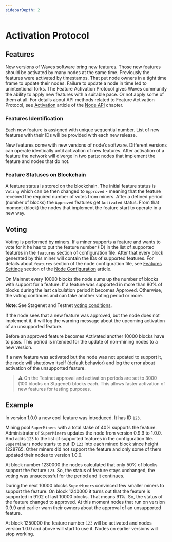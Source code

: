 ```yaml
---
sidebarDepth: 2
---
```


# Activation Protocol

## Features

New versions of Waves software bring new features. Those new features should be activated by many nodes at the same time. Previously the features were activated by timestamps. That put node owners in a tight time frame to update their nodes. Failure to update a node in time led to unintentional forks. The Feature Activation Protocol gives Waves community the ability to apply new features with a suitable pace. Or not apply some of them at all. For details about API methods related to Feature Activation Protocol, see [Activation](/en/waves-node/node-api/feature-activation) article of the [Node API](/en/waves-node/node-api/) chapter.

### Features Identification

Each new feature is assigned with unique sequential number. List of new features with their IDs will be provided with each new release.

New features come with new versions of node’s software. Different versions can operate identically until activation of new features. After activation of a feature the network will diverge in two parts: nodes that implement the feature and nodes that do not.

### Feature Statuses on Blockchain

A feature status is stored on the blockchain. The initial feature status is `Voting` which can be then changed to `Approved` - meaning that the feature received the required number of votes from miners. After a defined period (number of blocks) the `Approved` features get `Activated` status. From that moment (block) the nodes that implement the feature start to operate in a new way.

## Voting

Voting is performed by miners. If a miner supports a feature and wants to vote for it he has to put the feature number (ID) in the list of supported features in the `features` section of configuration file. After that every block generated by this miner will contain the IDs of supported features. For details about `features` section of the node configuration file, see [Features Settings](/en/waves-node/node-configuration#features-section) section of the [Node Configuration](/en/waves-node/node-configuration) article.

On Mainnet every 10000 blocks the node sums up the number of blocks with support for a feature. If a feature was supported in more than 80% of blocks during the last calculation period it becomes Approved. Otherwise, the voting continues and can take another voting period or more.

**Note**: See Stagenet and Testnet [voting conditions](/en/waves-node/features#activation-of-new-features).

If the node sees that a new feature was approved, but the node does not implement it, it will log the warning message about the upcoming activation of an unsupported feature.

Before an approved feature becomes Activated another 10000 blocks have to pass. This period is intended for the update of non-mining nodes to a new version.

If a new feature was activated but the node was not updated to support it, the node will shutdown itself (default behavior) and log the error about activation of the unsupported feature.

> :warning: On the Testnet approval and activation periods are set to 3000 (100 blocks on Stagenet) blocks each. This allows faster activation of new features for testing purposes.

## Example

In version 1.0.0 a new cool feature was introduced. It has ID `123`.

Mining pool `SuperMiners` with a total stake of 40% supports the feature. Administrator of `SuperMiners` updates the node from version 0.9.9 to 1.0.0. And adds `123` to the list of supported features in the configuration file. `SuperMiners` node starts to put ID `123` into each mined block since height 1228765. Other miners did not support the feature and only some of them updated their nodes to version 1.0.0.

At block number 1230000 the nodes calculated that only 50% of blocks support the feature `123`. So, the status of feature stays unchanged, the voting was unsuccessful for the period and it continues.

During the next 10000 blocks `SuperMiners` convinced few smaller miners to support the feature. On block 1240000 it turns out that the feature is supported in 9102 of last 10000 blocks. That means 91%. So, the status of the feature changed to approved. At this moment nodes that run on version 0.9.9 and earlier warn their owners about the approval of an unsupported feature.

At block 1250000 the feature number `123` will be activated and nodes version 1.0.0 and above will start to use it. Nodes on earlier versions will stop working.
